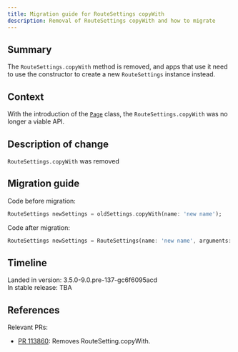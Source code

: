 ```yaml
---
title: Migration guide for RouteSettings copyWith
description: Removal of RouteSettings copyWith and how to migrate
---
```


## Summary

The `RouteSettings.copyWith` method is removed, and apps that use
it need to use the constructor to create a new `RouteSettings`
instance instead.

## Context

With the introduction of the [`Page`][] class,
the `RouteSettings.copyWith` was no longer a viable API.

## Description of change

`RouteSettings.copyWith` was removed

## Migration guide

Code before migration:

```dart
RouteSettings newSettings = oldSettings.copyWith(name: 'new name');
```

Code after migration:

```dart
RouteSettings newSettings = RouteSettings(name: 'new name', arguments: oldSettings.arguments);
```


## Timeline

Landed in version: 3.5.0-9.0.pre-137-gc6f6095acd<br>
In stable release: TBA

## References

Relevant PRs:

* [PR 113860][]: Removes RouteSetting.copyWith.

[PR 113860]: {{site.repo.flutter}}/pull/113860
[`Page`]: {{site.api}}/flutter/widgets/Page-class.html

